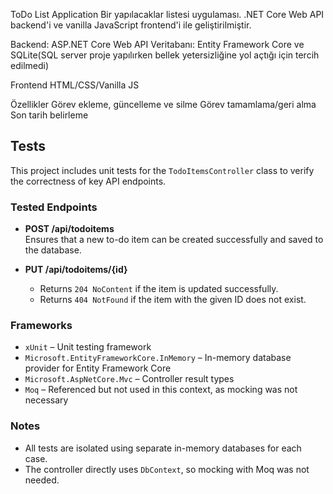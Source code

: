 ToDo List Application
Bir yapılacaklar listesi uygulaması. .NET Core Web API backend'i ve vanilla JavaScript frontend'i ile geliştirilmiştir.

Backend: ASP.NET Core Web API
Veritabanı: Entity Framework Core ve SQLite(SQL server proje yapılırken bellek yetersizliğine yol açtığı için tercih edilmedi)

Frontend HTML/CSS/Vanilla JS

Özellikler
Görev ekleme, güncelleme ve silme
Görev tamamlama/geri alma
Son tarih belirleme

## Tests

This project includes unit tests for the `TodoItemsController` class to verify the correctness of key API endpoints.

### Tested Endpoints

- **POST /api/todoitems**  
  Ensures that a new to-do item can be created successfully and saved to the database.

- **PUT /api/todoitems/{id}**
  - Returns `204 NoContent` if the item is updated successfully.
  - Returns `404 NotFound` if the item with the given ID does not exist.

### Frameworks

- `xUnit` – Unit testing framework  
- `Microsoft.EntityFrameworkCore.InMemory` – In-memory database provider for Entity Framework Core  
- `Microsoft.AspNetCore.Mvc` – Controller result types  
- `Moq` – Referenced but not used in this context, as mocking was not necessary

### Notes

- All tests are isolated using separate in-memory databases for each case.
- The controller directly uses `DbContext`, so mocking with Moq was not needed.